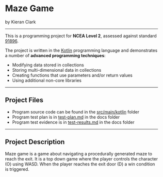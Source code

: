 # Maze Game

by Kieran Clark

---

This is a programming project for **NCEA Level 2**, assessed against standard [91896](docs/as91896.pdf).

The project is written in the [Kotlin](https://kotlinlang.org) programming language and demonstrates a number of **advanced programming techniques**:
- Modifying data stored in collections
- Storing multi-dimensional data in collections
- Creating functions that use parameters and/or return values
- Using additional non-core libraries



---

## Project Files

- Program source code can be found in the [src/main/kotlin](src/main/kotlin) folder
- Program test plan is in [test-plan.md](docs/test-plan.md) in the docs folder
- Program test evidence is in [test-results.md](docs/test-results.md) in the docs folder

---

## Project Description

Maze game is a game about navigating a procedurally generated maze to reach the exit. It is a top down game where the player controls the character (O) using WASD. When the player reaches the exit door (D) a win condition is triggered.



